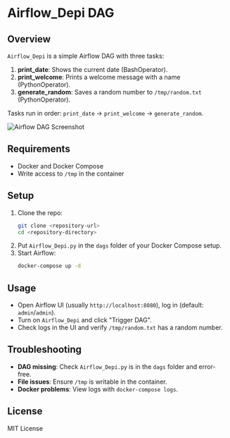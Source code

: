 # Airflow_Depi DAG

## Overview
`Airflow_Depi` is a simple Airflow DAG with three tasks:
1. **print_date**: Shows the current date (BashOperator).
2. **print_welcome**: Prints a welcome message with a name (PythonOperator).
3. **generate_random**: Saves a random number to `/tmp/random.txt` (PythonOperator).

Tasks run in order: `print_date` → `print_welcome` → `generate_random`.

![Airflow DAG Screenshot](images/dag_screenshot.png)

## Requirements
- Docker and Docker Compose
- Write access to `/tmp` in the container

## Setup
1. Clone the repo:
   ```bash
   git clone <repository-url>
   cd <repository-directory>
   ```
2. Put `Airflow_Depi.py` in the `dags` folder of your Docker Compose setup.
3. Start Airflow:
   ```bash
   docker-compose up -d
   ```

## Usage
- Open Airflow UI (usually `http://localhost:8080`), log in (default: `admin`/`admin`).
- Turn on `Airflow_Depi` and click "Trigger DAG".
- Check logs in the UI and verify `/tmp/random.txt` has a random number.

## Troubleshooting
- **DAG missing**: Check `Airflow_Depi.py` is in the `dags` folder and error-free.
- **File issues**: Ensure `/tmp` is writable in the container.
- **Docker problems**: View logs with `docker-compose logs`.

## License
MIT License